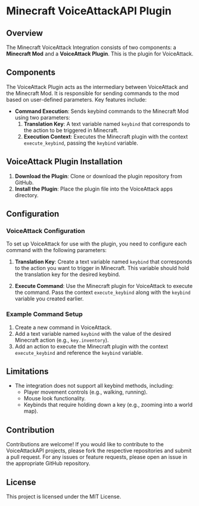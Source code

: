 # Minecraft VoiceAttackAPI Plugin

## Overview

The Minecraft VoiceAttack Integration consists of two components: a **Minecraft Mod** and a **VoiceAttack Plugin**. This is the plugin for VoiceAttack. 

## Components

The VoiceAttack Plugin acts as the intermediary between VoiceAttack and the Minecraft Mod. It is responsible for sending commands to the mod based on user-defined parameters. Key features include:

- **Command Execution**: Sends keybind commands to the Minecraft Mod using two parameters:
  1. **Translation Key**: A text variable named `keybind` that corresponds to the action to be triggered in Minecraft.
  2. **Execution Context**: Executes the Minecraft plugin with the context `execute_keybind`, passing the `keybind` variable.

## VoiceAttack Plugin Installation

1. **Download the Plugin**: Clone or download the plugin repository from GitHub.
2. **Install the Plugin**: Place the plugin file into the VoiceAttack apps directory.

## Configuration

### VoiceAttack Configuration

To set up VoiceAttack for use with the plugin, you need to configure each command with the following parameters:

1. **Translation Key**: Create a text variable named `keybind` that corresponds to the action you want to trigger in Minecraft. This variable should hold the translation key for the desired keybind.

2. **Execute Command**: Use the Minecraft plugin for VoiceAttack to execute the command. Pass the context `execute_keybind` along with the `keybind` variable you created earlier.

### Example Command Setup

1. Create a new command in VoiceAttack.
2. Add a text variable named `keybind` with the value of the desired Minecraft action (e.g., `key.inventory`).
3. Add an action to execute the Minecraft plugin with the context `execute_keybind` and reference the `keybind` variable.

## Limitations

- The integration does not support all keybind methods, including:
  - Player movement controls (e.g., walking, running).
  - Mouse look functionality.
  - Keybinds that require holding down a key (e.g., zooming into a world map).

## Contribution

Contributions are welcome! If you would like to contribute to the VoiceAttackAPI projects, please fork the respective repositories and submit a pull request. For any issues or feature requests, please open an issue in the appropriate GitHub repository.

## License

This project is licensed under the MIT License.
